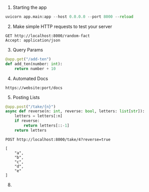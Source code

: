 1. Starting the app
```python
uvicorn app.main:app --host 0.0.0.0 --port 8000 --reload
```

2. Make simple HTTP requests to test your server
```http
GET http://localhost:8000/random-fact
Accept: application/json
```

3. Query Params
```python
@app.get("/add-ten")
def add_ten(number: int):
	return number + 10
```

4. Automated Docs
```
https://website:port/docs
```

5. Posting Lists
```python
@app.post("/take/{n}")
async def reverse(n: int, reverse: bool, letters: list[str]):
	letters = letters[:n]
	if reverse:
		return letters[::-1]
	return letters
```

```http
POST http://localhost:8000/take/4?reverse=true

[
	"a",
	"b",
	"c",
	"d",
	"e"
]
```


8. 